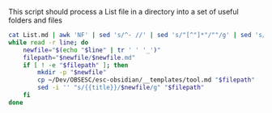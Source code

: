 This script should process a List file in a directory into a set of useful folders and files 

```sh
cat List.md | awk 'NF' | sed 's/^- //' | sed 's/"[^"]*"/""/g' | sed 's/([^)]*)//g' | sed 's/[()]//g' | sed 's/[[:space:]]*$//' | sed 's/\./-/g' | sed 's/\//-/g' | sed 's/#.*$//' | \
while read -r line; do
    newfile="$(echo "$line" | tr ' ' '_')"
    filepath="$newfile/$newfile.md"
    if [ ! -e "$filepath" ]; then
        mkdir -p "$newfile"
        cp ~/Dev/OBSESC/esc-obsidian/__templates/tool.md "$filepath"
        sed -i '' "s/{{title}}/$newfile/g" "$filepath"
    fi
done
```